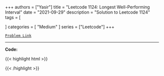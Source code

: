 
+++
authors = ["Yasir"]
title = "Leetcode 1124: Longest Well-Performing Interval"
date = "2021-09-29"
description = "Solution to Leetcode 1124"
tags = [
    
]
categories = [
    "Medium"
]
series = ["Leetcode"]
+++



[`Problem Link`](https://leetcode.com/problems/longest-well-performing-interval/description/)

---

**Code:**

{{< highlight html >}}

{{< /highlight >}}

